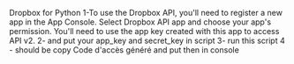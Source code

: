 Dropbox for Python
1-To use the Dropbox API, you'll need to register a new app in the App Console. Select Dropbox API app and choose your app's permission. 
You'll need to use the app key created with this app to access API v2. 
2- and put your app_key and secret_key in script 
3- run this script 
4 - should be copy Code d'accès généré and put then in console
